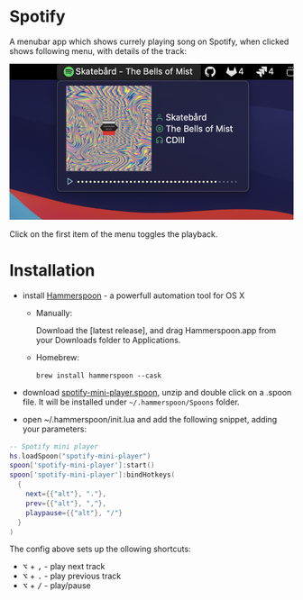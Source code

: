 # Spotify

A menubar app which shows currely playing song on Spotify, when clicked shows following menu, with details of the track:

![screenshot](./screenshot.png)

Click on the first item of the menu toggles the playback.

# Installation

 - install [Hammerspoon](http://www.hammerspoon.org/) - a powerfull automation tool for OS X
   - Manually:

      Download the [latest release], and drag Hammerspoon.app from your Downloads folder to Applications.
   - Homebrew:

      ```brew install hammerspoon --cask```

 - download [spotify-mini-player.spoon](), unzip and double click on a .spoon file. It will be installed under `~/.hammerspoon/Spoons` folder.
 
 - open ~/.hammerspoon/init.lua and add the following snippet, adding your parameters:

```lua
-- Spotify mini player
hs.loadSpoon("spotify-mini-player")
spoon['spotify-mini-player']:start()
spoon['spotify-mini-player']:bindHotkeys(
  {
    next={{"alt"}, "."},
    prev={{"alt"}, ","},
    playpause={{"alt"}, "/"}
  }
)
```

The config above sets up the ollowing shortcuts:

 - <kbd>⌥</kbd> + <kbd>,</kbd> - play next track
 - <kbd>⌥</kbd> + <kbd>.</kbd> - play previous track
 - <kbd>⌥</kbd> + <kbd>/</kbd> - play/pause
